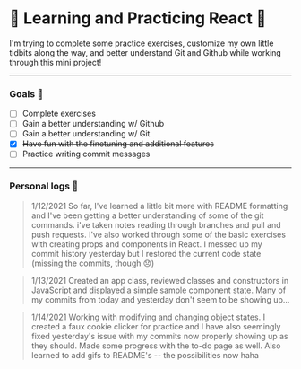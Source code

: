 # :seedling: Learning and Practicing React :seedling:

I'm trying to complete some practice exercises, customize my own little tidbits along the way, and better understand Git and Github while working through this mini project!

***

### Goals :mushroom: 

- [ ] Complete exercises
- [ ] Gain a better understanding w/ Github
- [ ] Gain a better understanding w/ Git
- [x] ~~Have fun with the finetuning and additional features~~
- [ ] Practice writing commit messages

---

### Personal logs :mushroom:
>1/12/2021 
So far, I've learned a little bit more with README formatting and I've been getting a better understanding of some of the git commands. i've taken notes reading through branches and pull and push requests. I've also worked through some of the basic exercises with creating props and components in React. I messed up my commit history yesterday but I restored the current code state (missing the commits, though :disappointed:)

>1/13/2021 
Created an app class, reviewed classes and constructors in JavaScript and displayed a simple sample component state. Many of my commits from today and yesterday don't seem to be showing up...

>1/14/2021
Working with modifying and changing object states. I created a faux cookie clicker for practice and I have also seemingly fixed yesterday's issue with my commits now properly showing up as they should. Made some progress with the to-do page as well. Also learned to add gifs to README's -- the possibilities now haha